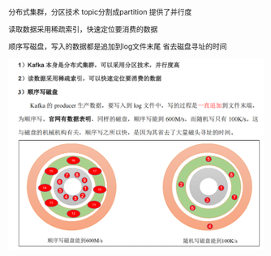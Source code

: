 分布式集群，分区技术 topic分割成partition 提供了并行度

读取数据采用稀疏索引，快速定位要消费的数据

顺序写磁盘，写入的数据都是追加到log文件末尾 省去磁盘寻址的时间

![img_72.png](img_72.png)